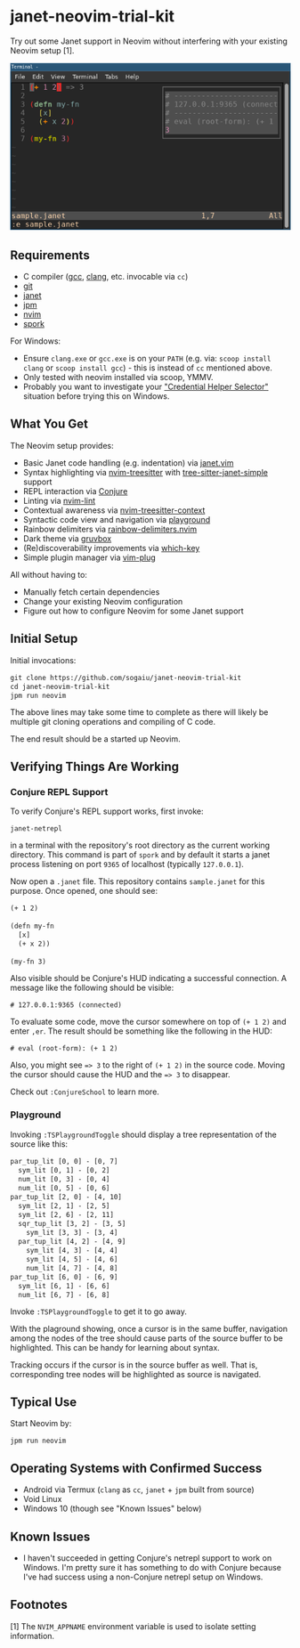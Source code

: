 # janet-neovim-trial-kit

Try out some Janet support in Neovim without interfering with
your existing Neovim setup [1].

![Demo](janet-neovim-trial-kit-linux.png?raw=true "Demo")

## Requirements

* C compiler ([gcc](https://gcc.gnu.org/),
  [clang](https://clang.llvm.org/), etc. invocable via `cc`)
* [git](https://git-scm.com/)
* [janet](https://janet-lang.org)
* [jpm](https://github.com/janet-lang/jpm)
* [nvim](https://neovim.io)
* [spork](https://github.com/janet-lang/spork)

For Windows:

* Ensure `clang.exe` or `gcc.exe` is on your `PATH` (e.g. via: `scoop
  install clang` or `scoop install gcc`) - this is instead of `cc`
  mentioned above.
* Only tested with neovim installed via scoop, YMMV.
* Probably you want to investigate your ["Credential Helper
  Selector"](https://kevinfiol.com/blog/getting-rid-of-the-credential-helper-selector-on-git-for-windows/)
  situation before trying this on Windows.

## What You Get

The Neovim setup provides:

* Basic Janet code handling (e.g. indentation) via
  [janet.vim](https://github.com/janet-lang/janet.vim)
* Syntax highlighting via
  [nvim-treesitter](https://github.com/nvim-treesitter/nvim-treesitter)
  with
  [tree-sitter-janet-simple](https://github.com/sogaiu/tree-sitter-janet-simple)
  support
* REPL interaction via [Conjure](https://github.com/Olical/conjure/)
* Linting via [nvim-lint](https://github.com/mfussenegger/nvim-lint/)
* Contextual awareness via [nvim-treesitter-context](https://github.com/nvim-treesitter/nvim-treesitter-context/)
* Syntactic code view and navigation via
  [playground](https://github.com/nvim-treesitter/playground)
* Rainbow delimiters via [rainbow-delimiters.nvim](https://github.com/HiPhish/rainbow-delimiters.nvim)
* Dark theme via [gruvbox](https://github.com/sogaiu/morhetz/gruvbox)
* (Re)discoverability improvements via [which-key](https://github.com/folke/which-key.nvim)
* Simple plugin manager via [vim-plug](https://github.com/junegunn/vim-plug)

All without having to:

* Manually fetch certain dependencies
* Change your existing Neovim configuration
* Figure out how to configure Neovim for some Janet support

## Initial Setup

Initial invocations:

```
git clone https://github.com/sogaiu/janet-neovim-trial-kit
cd janet-neovim-trial-kit
jpm run neovim
```

The above lines may take some time to complete as there will likely
be multiple git cloning operations and compiling of C code.

The end result should be a started up Neovim.

## Verifying Things Are Working

### Conjure REPL Support

To verify Conjure's REPL support works, first invoke:

```
janet-netrepl
```

in a terminal with the repository's root directory as the current
working directory.  This command is part of `spork` and by default it
starts a janet process listening on port `9365` of localhost
(typically `127.0.0.1`).

Now open a `.janet` file.  This repository contains `sample.janet` for
this purpose.  Once opened, one should see:

```janet
(+ 1 2)

(defn my-fn
  [x]
  (+ x 2))

(my-fn 3)
```

Also visible should be Conjure's HUD indicating a successful
connection.  A message like the following should be visible:

```
# 127.0.0.1:9365 (connected)
```

To evaluate some code, move the cursor somewhere on top of
`(+ 1 2)` and enter `,er`.  The result should be something like
the following in the HUD:

```
# eval (root-form): (+ 1 2)
```

Also, you might see `=> 3` to the right of `(+ 1 2)` in the source
code.  Moving the cursor should cause the HUD and the `=> 3` to
disappear.

Check out `:ConjureSchool` to learn more.

### Playground

Invoking `:TSPlaygroundToggle` should display a tree representation
of the source like this:

```
par_tup_lit [0, 0] - [0, 7]
  sym_lit [0, 1] - [0, 2]
  num_lit [0, 3] - [0, 4]
  num_lit [0, 5] - [0, 6]
par_tup_lit [2, 0] - [4, 10]
  sym_lit [2, 1] - [2, 5]
  sym_lit [2, 6] - [2, 11]
  sqr_tup_lit [3, 2] - [3, 5]
    sym_lit [3, 3] - [3, 4]
  par_tup_lit [4, 2] - [4, 9]
    sym_lit [4, 3] - [4, 4]
    sym_lit [4, 5] - [4, 6]
    num_lit [4, 7] - [4, 8]
par_tup_lit [6, 0] - [6, 9]
  sym_lit [6, 1] - [6, 6]
  num_lit [6, 7] - [6, 8]
```

Invoke `:TSPlaygroundToggle` to get it to go away.

With the plaground showing, once a cursor is in the same buffer,
navigation among the nodes of the tree should cause parts of the
source buffer to be highlighted.  This can be handy for learning about
syntax.

Tracking occurs if the cursor is in the source buffer as well.  That
is, corresponding tree nodes will be highlighted as source is
navigated.

## Typical Use

Start Neovim by:

```
jpm run neovim
```

## Operating Systems with Confirmed Success

* Android via Termux (`clang` as `cc`, `janet` + `jpm` built from source)
* Void Linux
* Windows 10 (though see "Known Issues" below)

## Known Issues

* I haven't succeeded in getting Conjure's netrepl support to work on
  Windows.  I'm pretty sure it has something to do with Conjure
  because I've had success using a non-Conjure netrepl setup on
  Windows.

## Footnotes

[1] The `NVIM_APPNAME` environment variable is used to isolate setting
information.

